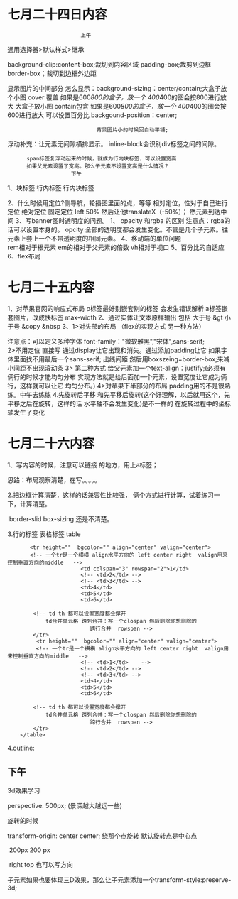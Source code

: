 # 七月二十四日内容

                           上午
 通用选择器>默认样式>继承

 background-clip:content-box;裁切到内容区域
				padding-box;裁剪到边框
				border-box；裁切到边框外边距

 显示图片的中间部分   怎么显示：background-sizing：center/contain;大盒子放个小图 cover 覆盖 如果是600*800的盒子，放一个 400*400的图会按800进行放大
																大盒子放小图  contain包含 如果是600*800的盒子，放一个 400*400的图会按600进行放大
																可以设置百分比
								backgound-position：center;
								
								背景图片小的时候回自动平铺;


浮动补充：让元素无间隙横排显示。
		  inline-block会识别div标签之间的间隙。

		  span标签复浮动起来的时候，就成为行内块标签，可以设置宽高
		  如果父元素设置了宽高。那么子元素不设置宽高是什么情况？
						下午

1、块标签 行内标签  行内块标签  

2、什么时候用定位?侧导航，轮播图里面的点，等等 相对定位，性对于自己进行定位
												绝对定位     固定定位
												left 50%  然后让他translateX（-50%）；
												然元素到达中间
3、写banner图时透明度的问题。
			1、  opacity 和rgba 的区别 
				注意点：rgba的话可以设置本身的。
						opcity 全部的透明度都会发生变化。不管是几个子元素。往元素上套上一个不带透明度的相同元素。
4、移动端的单位问题  
			rem相对于根元素    em的相对于父元素的倍数
	         vh相对于视口
5、百分比的自适应
6、flex布局

# 七月二十五内容

1、对苹果官网的响应式布局
     p标签最好别嵌套别的标签  会发生错误解析
     a标签嵌套图片，改成快标签
     max-width
2、通过实体让文本原样输出   包括&it;  大于号       &gt 小于号  &copy     &nbsp
3、1>对头部的布局 （flex的实现方式    另一种方法）

注意点：可以定义多种字体 font-family："微软雅黑","宋体",sans-serif;	
2>不用定位  直接写  通过display让它出现和消失。通过添加padding让它												如果字体里面找不用最后一个sans-serif;
    		出线间距  然后用boxszeing=border-box;来减小间距不出现滚动条
3> 第二种方式
    	给父元素加一个text-align：justify;(必须有俩行的时候才能均匀分布
    	实现方法就是给后面加一个元素，设置宽度让它成为俩行，这样就可以让它
    	均匀分布。)
4>对苹果下半部分的布局 
    padding用的不是很熟练。中午去练练
4.先旋转后平移 和先平移后旋转(这个好理解，以后就用这个，先平移之后在旋转，这样的话
水平轴不会发生变化)是不一样的   在旋转过程中的坐标轴发生了变化

# 七月二十六内容

1、写内容的时候，注意可以链接 的地方，用上a标签；

思路：布局观察清楚，在写。。。。。

2.把边框计算清楚，这样的话兼容性比较强，     俩个方式进行计算，试着练习一下，计算清楚。

​	border-slid   box-sizing   还是不清楚。

3.行的标签   表格标签 table

           <tr height=""  bgcolor="" align="center" valign="center">
           <!-- 一个tr是一个横横 align水平方向的 left center right  valign用来控制垂直方向的middle   -->
                           <td colspan="3" rowspan="2">1</td>   
                           <!-- <td>2</td> -->  
                           <!-- <td>3</td> -->
                           <td>4</td>
                           <td>5</td>
                           <td>6</td>
    
            <!-- td th 都可以设置宽度都会撑开  
                td合并单元格 跨列合并：写一个clospan 然后删除你想删除的
                              跨行合并  rowspan -->
            </tr>  
             <tr height=""  bgcolor="" align="center" valign="center">
             <!-- 一个tr是一个横横 align水平方向的 left center right  valign用来控制垂直方向的middle   -->
                           <!-- <td>1</td>    -->
                           <!-- <td>2</td> -->  
                           <!-- <td>3</td> -->
                           <td>4</td>
                           <td>5</td>
                           <td>6</td>
    
            <!-- td th 都可以设置宽度都会撑开  
                td合并单元格 跨列合并：写一个clospan 然后删除你想删除的
                              跨行合并  rowspan -->
            </tr>                
        </table>
4.outline:

## 下午

3d效果学习

perspective: 500px;    (景深越大越远一些)

旋转的时候

transform-origin:  center center;   绕那个点旋转    默认旋转点是中心点

​				200px   200 px

​				right      top 也可以写方向

子元素如果也要体现三D效果，那么让子元素添加一个transform-style:preserve-3d;



 